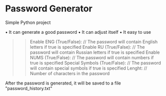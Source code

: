 # Password Generator
Simple Python project

• It can generate a good password
• It can adjust itself
• It easy to use

>> Enable ENG (True/False): // The password will contain English letters if true is specified
>> Enable RU (True/False): // The password will contain Russian letters if true is specified
>> Enable NUMS (True/False): // The password will contain numbers if true is specified
>> Special Symbols (True/False): // The password will contain special symbols if true is specified
>> Lenght: // Number of characters in the password

After the password is generated, it will be saved to a file "password_history.txt"
